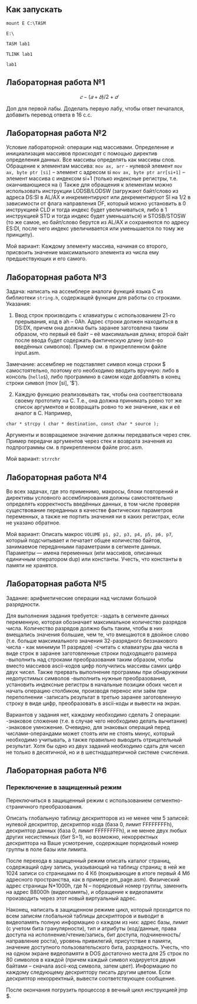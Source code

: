 ## Как запускать

```mount E C:\TASM```

```E:\```

```TASM lab1```

```TLINK lab1```

```lab1```

## Лабораторная работа №1

$$𝑐−(𝑎+𝑏)/2+𝑑$$

Доп для первой лабы. Доделать первую лабу, чтобы ответ печатался, добавить перевод ответа в 16 с.с.

## Лабораторная работа №2

Условие лабораторной: операции над массивами.
Определение и инициализация массивов происходят с помощью директив
определения данных. Все массивы определять как массивы слов.
Обращение к элементам массива:
```mov ax, arr``` - нулевой элемент
```mov ax, byte ptr [si]``` – элемент с адресом si
```mov ax, byte ptr arr[si+1]``` – элемент массива с индексом si+1
(только индексные регистры, т.е. оканчивающиеся на i)
Также для обращения к элементам можно использовать инструкции
LODSB/LODSW (загружают байт/слово из адреса DS:SI в AL/AX и
инкрементируют или декрементируют SI на 1/2 в зависимости от флага
направления DF, который можно установить в 0 инструкцией CLD и тогда
индекс будет увеличиваться, либо в 1 инструкцией STD и тогда индекс будет
уменьшаться) и STOSB/STOSW (то же самое, но байт/слово берутся из
AL/AX и сохраняются по адресу ES:DI, после чего индекс увеличивается или
уменьшается по тому же принципу).

Мой вариант: Каждому элементу массива, начиная со второго, присвоить значение
максимального элемента из числа ему предшествующих и его самого. 

## Лабораторная работа №3

Задача: написать на ассемблере аналоги функций языка С из
библиотеки ```string.h```, содержащей функции для работы со строками.
Указания:

 1) Ввод строк производить с клавиатуры с использованием 21-го
прерывания, код в ah – 0Ah. Адрес строки должен находиться
в DS:DX, причем она должна быть заранее заготовлена таким
образом, что первый её байт – её максимальная длина; второй
байт после ввода будет содержать фактическую длину (кол-во
введённых символов). Пример см. в прикрепленном файле
input.asm.

Замечание: ассемблер не подставляет символ конца строки
$ самостоятельно, поэтому его необходимо вводить вручную:
либо в консоль (```hello$```), либо программно в самом коде
добавлять в конец строки символ (mov [si], ‘$’).

 2) Каждую функцию реализовывать так, чтобы она
соответствовала своему прототипу на С. Т.е., она должна
принимать ровно тот же список аргументов и возвращать
ровно то же значение, как и её аналог в С. Например,
```
char * strcpy ( char * destination, const char * source );
```
Аргументы и возвращаемое значение должны передаваться
через стек. Пример передачи аргументов через стек и
возврата значения из подпрограммы см. в прикрепленном
файле proc.asm.

Мой вариант: ```strrchr```

## Лабораторная работа №4

Во всех задачах, где это применимо, макросы, блоки повторений и
директивы условного ассемблирования должны самостоятельно определять
корректность введённых данных, в том числе проверяя существование
переданных в качестве фактических параметров переменных, а также не
портить значения ни в каких регистрах, если не указано обратное.

Мой вариант: Описать макрос ```VOLUME p1, p2, p3, p4, p5, p6, p7```, который
подсчитывает и печатает общее количество байтов, занимаемое
переданными параметрами в сегменте данных. Параметры — имена
переменных (или массивов, описанных единичным оператором dup)
или константы. Учесть, что константы в памяти не хранятся.

## Лабораторная работа №5

Задание: арифметические операции над числами большой разрядности.

Для выполнения задания требуется:
-задать в сегменте данных переменную, которая обозначает максимальное количество разрядов числа. Количество разрядов должно быть таким, чтобы в них вмещались значения большие, чем те, что вмещаются в двойное слово (т.е. больше максимального значения 32-разрядного беззнакового числа - как минимум 11 разрядов)
-считать с клавиатуры два числа в виде строк в заранее заготовленные строки подходящего размера
-выполнить над строками преобразования таким образом, чтобы вместо массивов ascii-кодов цифр получились массивы самих цифр двух чисел. Также прервать выполнение программы при обнаружении недопустимых символов
-выполнить нужные преобразования, установить индексные регистры в начальные позиции обоих чисел и начать операцию столбиком, производя перенос или заём при переполнении
-записать результат в третью заранее заготовленную строку в виде цифр, преобразовать в ascii-коды и вывести на экран.

Вариантов у задания нет, каждому необходимо сделать 2 операции:
-знаковое сложение (т.е. в случае чего необходимо делать вычитание)
-знаковое умножение.
Очевидно, для знаковых операций перед числами-операндами может стоять или не стоять минус, который необходимо учитывать, а также правильно выводить отрицательный результат.
Хотя бы одно из двух заданий необходимо сдать для чисел не только в десятичной, но и в шестнадцатеричной системе счисления.

## Лабораторная работа №6

### Переключение в защищенный режим
 
Переключиться в защищенный режим с использованием сегментно-страничного
преобразования.

Описать глобальную таблицу дескрипторов из не менее чем 5 записей: нулевой
дескриптор, дескриптор кода (база 0, лимит FFFFFFFFh), дескриптор данных (база
0, лимит FFFFFFFFh), и не менее двух любых других несистемных (бит S=1), но
возможно, некорректных дескриптора на Ваше усмотрение, содержащие
порядковый номер группы в поле базы или лимита.

После перехода в защищенный режим описать каталог страниц, содержащий одну
запись, указывающий на таблицу страниц; в ней же 1024 записи со страницами по
4 Кб (покрывающие в итоге первый 4 Мб адресного пространства, как в примере
pm_page.asm). Физический адрес страницы N*1000h, где N – порядковый номер
группы, заменить на адрес B8000h (видеопамять), и обращение к видеопамяти
производить через этот новый виртуальный адрес.

Наконец, написать в защищенном режиме цикл, который проходится по всем
записям глобальной таблицы дескрипторов и выводит в видеопамять полную
информацию о каждом из них: адрес базы, лимит (с учетом бита гранулярности),
тип и атрибуты (код/данные, права доступа на исполнение/чтение/запись, бит
доступа, подчиненность/направление роста), уровень привилегий, присутствие в
памяти, значение доступного пользовательского бита, разрядность. Учесть, что на
одном экране видеопамяти в DOS достаточно места для 25 строк по 80 символов
в каждой (причем каждый символ кодируется двумя байтами – сначала ascii-код
символа, затем цвет). Информацию по каждому следующему дескриптору писать
другим цветом. Если дескриптор некорректный, вывести соответствующее
сообщение.

После окончания погрузить процессор в вечный цикл инструкцией jmp $.

